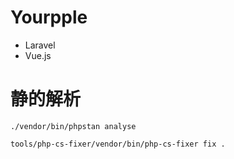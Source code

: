 # Yourpple

- Laravel
- Vue.js

# 静的解析

```
./vendor/bin/phpstan analyse
```

```
tools/php-cs-fixer/vendor/bin/php-cs-fixer fix .
```

